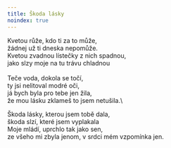 ```yaml
---
title: Škoda lásky
noindex: true
---
```


Kvetou růže, kdo ti za to může,\
žádnej už ti dneska nepomůže.\
Kvetou zvadnou lístečky z nich spadnou,\
jako slzy moje na tu trávu chladnou\
\
Teče voda, dokola se točí,\
ty jsi nelitoval modré oči,\
já bych byla pro tebe jen žila,\
že mou lásku zklameš to jsem netušila.\

Škoda lásky, kterou jsem tobě dala,\
škoda slzí, které jsem vyplakala\
Moje mládí, uprchlo tak jako sen,\
ze všeho mi zbyla jenom, v srdci mém vzpomínka jen.